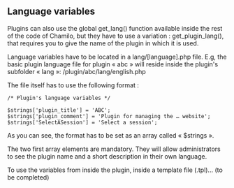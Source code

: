 ## Language variables

Plugins can also use the global get_lang() function available inside the rest of the code of 
Chamilo, but they have to use a variation : get_plugin_lang(), that requires you to give the 
name of the plugin in which it is used.

Language variables have to be located in a lang/[language].php file. E.g, the basic plugin 
language file for plugin « abc » will reside inside the plugin's subfolder « lang »: 
/plugin/abc/lang/english.php

The file itself has to use the following format :

```
/* Plugin's language variables */

$strings['plugin_title'] = 'ABC';
$strings['plugin_comment'] = 'Plugin for managing the … website';
$strings['SelectASession'] = 'Select a session';
```

As you can see, the format has to be set as an array called « $strings ».

The two first array elements are mandatory. They will allow administrators to see the plugin 
name and a short description in their own language.

To use the variables from inside the plugin, inside a template file (.tpl)... (to be completed)